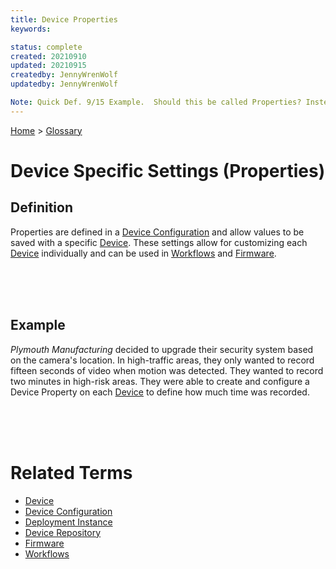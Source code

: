 ```yaml
---
title: Device Properties
keywords: 

status: complete
created: 20210910
updated: 20210915
createdby: JennyWrenWolf
updatedby: JennyWrenWolf

Note: Quick Def. 9/15 Example.  Should this be called Properties? Instead of Device Specific Settings? How?  By using Device Configuration or Firmware?
---
```

[Home](../Index.md) > [Glossary](./Index.md)

# Device Specific Settings (Properties)
## Definition
Properties are defined in a [Device Configuration](./DeviceConfiguration.md) and allow values to be saved with a specific [Device](./Device.md).  These settings allow for customizing each [Device](./Device.md) individually and can be used in [Workflows](./Workflow.md) and [Firmware](./Firmware.md).

<br>
<br>
<br>

## Example
*Plymouth Manufacturing* decided to upgrade their security system based on the camera's location. In high-traffic areas, they only wanted to record fifteen seconds of video when motion was detected.  They wanted to record two minutes in high-risk areas. They were able to create and configure a Device Property on each [Device](./Device.md) to define how much time was recorded.

<br>
<br>
<br>

# Related Terms
- [Device](./Device.md)
- [Device Configuration](./DeviceConfiguration.md)
- [Deployment Instance](./DeploymentInstance.md)
- [Device Repository](./DeviceRepository.md)
- [Firmware](./Firmware.md)
- [Workflows](./Workflow.md)


